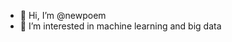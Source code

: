 - 👋 Hi, I’m @newpoem
- 👀 I’m interested in machine learning and big data

<!---
newpoem/newpoem is a ✨ special ✨ repository because its `README.md` (this file) appears on your GitHub profile.
You can click the Preview link to take a look at your changes.
--->
